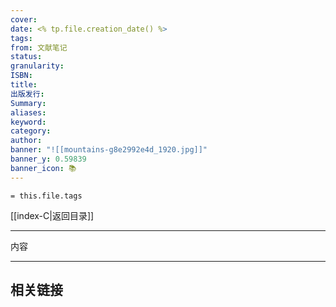 ```yaml
---
cover: 
date: <% tp.file.creation_date() %>
tags: 
from: 文献笔记
status: 
granularity: 
ISBN: 
title: 
出版发行: 
Summary: 
aliases: 
keyword: 
category: 
author: 
banner: "![[mountains-g8e2992e4d_1920.jpg]]"
banner_y: 0.59839
banner_icon: 📚
---
```


```
= this.file.tags
```


[[index-C|返回目录]]

---

内容

---  
## 相关链接